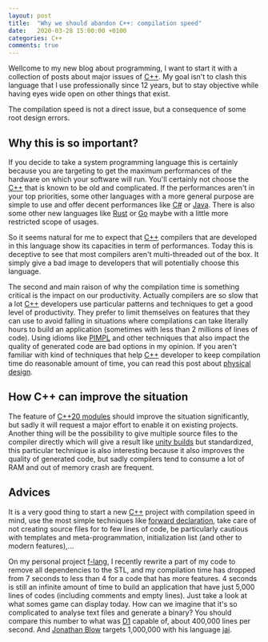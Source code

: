 ```yaml
---
layout: post
title:  "Why we should abandon C++: compilation speed"
date:   2020-03-28 15:00:00 +0100
categories: C++
comments: true
---
```

Wellcome to my new blog about programming, I want to start it with a collection of posts about major issues of [C++]. My
goal isn't to clash this language that I use professionally since 12 years, but to stay objective while having eyes wide
open on other things that exist.

The compilation speed is not a direct issue, but a consequence of some root design errors.

## Why this is so important?
If you decide to take a system programming language this is certainly because you are targeting to get the maximum
performances of the hardware on which your software will run. You'll certainly not choose the [C++] that is known to be
old and complicated. If the performances aren't in your top priorities, some other languages with a more general purpose
are simple to use and offer decent performances like [C#] or [Java]. There is also some other new languages like [Rust]
or [Go] maybe with a little more restricted scope of usages.

So it seems natural for me to expect that [C++] compilers that are developed in this language show its capacities in
term of performances. Today this is deceptive to see that most compilers aren't multi-threaded out of the box. It simply
give a bad image to developers that will potentially choose this language.

The second and main raison of why the compilation time is something critical is the impact on our productivity. Actually
compilers are so slow that a lot [C++] developers use particular patterns and techniques to get a good level of
productivity. They prefer to limit themselves on features that they can use to avoid falling in situations where
compilations can take literally hours to build an application (sometimes with less than 2 millions of lines of code).
Using idioms like [PIMPL] and other techniques that also impact the quality of generated code are bad options in my
opinion. If you aren't familiar with kind of techniques that help [C++] developer to keep compilation time do reasonable
amount of time, you can read this post about [physical design].

## How C++ can improve the situation
The feature of [C++20 modules] should improve the situation significantly, but sadly it will request a major effort to
enable it on existing projects. Another thing will be the possibility to give multiple source files to the compiler
directly which will give a result like [unity builds] but standardized, this particular technique is also interesting
because it also improves the quality of generated code, but sadly compilers tend to consume a lot of RAM and out of
memory crash are frequent.

## Advices
It is a very good thing to start a new [C++] project with compilation speed in mind, use the most simple techniques like
[forward declaration], take care of not creating source files for to few lines of code, be particularly cautious with
templates and meta-programmation, initialization list (and other to modern features),...

On my personal project [f-lang], I recently rewrite a part of my code to remove all dependencies to the STL, and my
compilation time has dropped from 7 seconds to less than 4 for a code that has more features. 4 seconds is still an
infinite amount of time to build an application that have just 5,000 lines of codes (including comments and empty
lines). Just take a look at what somes game can display today. How can we imagine that it's so complicated to analyse
text files and generate a binary? You should compare this number to what was [D1] capable of, about 400,000 lines per second. And [Jonathan Blow] targets 1,000,000 with his language [jai].

[C#]: http://csharp.net/
[Java]: https://www.java.com/en/
[Rust]: https://www.rust-lang.org/
[Go]: https://golang.org/
[PIMPL]: https://en.cppreference.com/w/cpp/language/pimpl
[physical design]: https://ourmachinery.com/post/physical-design/
[precompiled headers]: https://en.wikipedia.org/wiki/Precompiled_header
[unity builds]: https://en.wikipedia.org/wiki/Single_Compilation_Unit
[forward declaration]: https://en.wikipedia.org/wiki/Forward_declaration
[f-lang]: https://github.com/Flamaros/f-lang
[D]: https://dlang.org/
[D1]: https://digitalmars.com/d/1.0/index.html
[jai]: https://inductive.no/jai/
[Jonathan Blow]: https://en.wikipedia.org/wiki/Jonathan_Blow
[C++]: https://isocpp.org/
[C++20 modules]: https://isocpp.org/files/papers/p1103r2.pdf